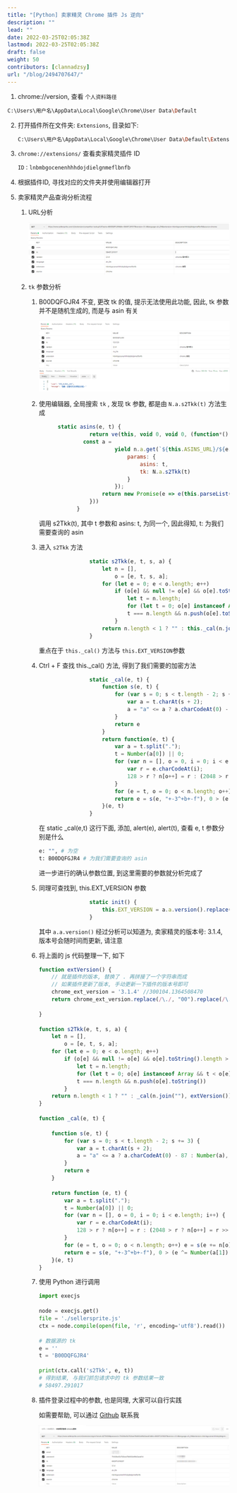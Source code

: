 ```yaml
---
title: "[Python] 卖家精灵 Chrome 插件 Js 逆向"
description: ""
lead: ""
date: 2022-03-25T02:05:38Z
lastmod: 2022-03-25T02:05:38Z
draft: false
weight: 50
contributors: [clannadzsy]
url: "/blog/2494707647/"
---
```

1.  chrome://version, 查看 `个人资料路径`

   ```bash
   C:\Users\用户名\AppData\Local\Google\Chrome\User Data\Default
   ```

2. 打开插件所在文件夹: `Extensions`, 目录如下:

   ```bash
   C:\Users\用户名\AppData\Local\Google\Chrome\User Data\Default\Extensions
   ```

3. `chrome://extensions/` 查看卖家精灵插件 ID

   ```bash
   ID：lnbmbgocenenhhhdojdielgnmeflbnfb
   ```

4. 根据插件ID, 寻找对应的文件夹并使用编辑器打开

5. 卖家精灵产品查询分析流程

   1. URL分析

      ![image-20220325102753803](image-20220325102753803.png)

   2. `tk` 参数分析

      1. B00DQFGJR4 不变, 更改 tk 的值, 提示无法使用此功能, 因此, tk 参数并不是随机生成的, 而是与 asin 有关

         ![image-20220325103055076](image-20220325103055076.png)

      2. 使用编辑器, 全局搜索 `tk` ,  发现 tk 参数, 都是由 `N.a.s2Tkk(t)` 方法生成

         ```js
               static asins(e, t) {
                         return ve(this, void 0, void 0, (function*() {
                       const a =
                                 yield n.a.get(`${this.ASINS_URL}/${e.code}`, {
                                     params: {
                                         asins: t,
                                         tk: N.a.s2Tkk(t)
                                     }
                                 });
                             return new Promise(e => e(this.parseList(a)))
                         }))
                     }
         ```
      
         调用 s2Tkk(t), 其中 t 参数和 asins: t, 为同一个, 因此得知, t: 为我们需要查询的 asin
      
      3. 进入 `s2Tkk` 方法
      
         ```js
                         static s2Tkk(e, t, s, a) {
                             let n = [],
                                 o = [e, t, s, a];
                             for (let e = 0; e < o.length; e++)
                                 if (o[e] && null != o[e] && o[e].toString().length > 0) {
                                     let t = n.length;
                                     for (let t = 0; o[e] instanceof Array && t < o[e].length; t++) n.push(o[e][t]);
                                     t === n.length && n.push(o[e].toString())
                                 }
                             return n.length < 1 ? "" : this._cal(n.join(""), this.EXT_VERSION)
                         }
         ```
      
         
      
         重点在于 `this._cal()` 方法与 `this.EXT_VERSION`参数
      
      4. Ctrl + F 查找 this._cal() 方法, 得到了我们需要的加密方法
      
         ```js
                         static _cal(e, t) {
                             function s(e, t) {
                                 for (var s = 0; s < t.length - 2; s += 3) {
                                     var a = t.charAt(s + 2);
                                     a = "a" <= a ? a.charCodeAt(0) - 87 : Number(a), a = "+" == t.charAt(s + 1) ? e >>> a : e << a, e = "+" == t.charAt(s) ? e + a & 4294967295 : e ^ a
                                 }
                                 return e
                             }
                             return function(e, t) {
                                 var a = t.split(".");
                                 t = Number(a[0]) || 0;
                                 for (var n = [], o = 0, i = 0; i < e.length; i++) {
                                     var r = e.charCodeAt(i);
                                     128 > r ? n[o++] = r : (2048 > r ? n[o++] = r >> 6 | 192 : (55296 == (64512 & r) && i + 1 < e.length && 56320 == (64512 & e.charCodeAt(i + 1)) ? (r = 65536 + ((1023 & r) << 10) + (1023 & e.charCodeAt(++i)), n[o++] = r >> 18 | 240, n[o++] = r >> 12 & 63 | 128) : n[o++] = r >> 12 | 224, n[o++] = r >> 6 & 63 | 128), n[o++] = 63 & r | 128)
                                 }
                                 for (e = t, o = 0; o < n.length; o++) e = s(e += n[o], "+-a^+6");
                                 return e = s(e, "+-3^+b+-f"), 0 > (e ^= Number(a[1]) || 0) && (e = 2147483648 + (2147483647 & e)), (a = e % 1e6).toString() + "." + (a ^ t)
                             }(e, t)
                         }
         ```
      
         在 static _cal(e,t) 这行下面, 添加, alert(e), alert(t), 查看 e, t 参数分别是什么
      
         ```bash
         e: "", # 为空
         t: B00DQFGJR4 # 为我们需要查询的 asin
         ```
      
         进一步进行的确认参数位置, 到这里需要的参数就分析完成了
      
         
      
      5. 同理可查找到, this.EXT_VERSION 参数
      
         ```js
                         static init() {
                             this.EXT_VERSION = a.a.version().replace(/\./, "00").replace(/\./g, "0") + ".1364508470"
                         }
         ```
      
         其中 `a.a.version()` 经过分析可以知道为, 卖家精灵的版本号: 3.1.4, 版本号会随时间而更新, 请注意
      
      6. 将上面的 js 代码整理一下, 如下
      
         ```js
         function extVersion() {
             // 就是插件的版本, 替换了 . 再拼接了一个字符串而成
             // 如果插件更新了版本, 手动更新一下插件的版本号即可
             chrome_ext_version = '3.1.4' //300104.1364508470
             return chrome_ext_version.replace(/\./, "00").replace(/\./g, "0") + ".1364508470"
         
         }
         
         function s2Tkk(e, t, s, a) {
             let n = [],
                 o = [e, t, s, a];
             for (let e = 0; e < o.length; e++)
                 if (o[e] && null != o[e] && o[e].toString().length > 0) {
                     let t = n.length;
                     for (let t = 0; o[e] instanceof Array && t < o[e].length; t++) n.push(o[e][t]);
                     t === n.length && n.push(o[e].toString())
                 }
             return n.length < 1 ? "" : _cal(n.join(""), extVersion())
         }
         
         function _cal(e, t) {
         
             function s(e, t) {
                 for (var s = 0; s < t.length - 2; s += 3) {
                     var a = t.charAt(s + 2);
                     a = "a" <= a ? a.charCodeAt(0) - 87 : Number(a), a = "+" == t.charAt(s + 1) ? e >>> a : e << a, e = "+" == t.charAt(s) ? e + a & 4294967295 : e ^ a
                 }
                 return e
             }
         
             return function (e, t) {
                 var a = t.split(".");
                 t = Number(a[0]) || 0;
                 for (var n = [], o = 0, i = 0; i < e.length; i++) {
                     var r = e.charCodeAt(i);
                     128 > r ? n[o++] = r : (2048 > r ? n[o++] = r >> 6 | 192 : (55296 == (64512 & r) && i + 1 < e.length && 56320 == (64512 & e.charCodeAt(i + 1)) ? (r = 65536 + ((1023 & r) << 10) + (1023 & e.charCodeAt(++i)), n[o++] = r >> 18 | 240, n[o++] = r >> 12 & 63 | 128) : n[o++] = r >> 12 | 224, n[o++] = r >> 6 & 63 | 128), n[o++] = 63 & r | 128)
                 }
                 for (e = t, o = 0; o < n.length; o++) e = s(e += n[o], "+-a^+6");
                 return e = s(e, "+-3^+b+-f"), 0 > (e ^= Number(a[1]) || 0) && (e = 2147483648 + (2147483647 & e)), (a = e % 1e6).toString() + "." + (a ^ t)
             }(e, t)
         }
         ```
      
      7. 使用 Python 进行调用
      
         ```python
         import execjs
         
         node = execjs.get()
         file = './sellersprite.js'
         ctx = node.compile(open(file, 'r', encoding='utf8').read())
         
         # 数据源的 tk
         e = ''
         t = 'B00DQFGJR4'
         
         print(ctx.call('s2Tkk', e, t)) 
         # 得到结果, 与我们抓包请求中的 tk 参数结果一致
         # 58497.291017
         ```
      
      8. 插件登录过程中的参数, 也是同理, 大家可以自行实践
      
         如需要帮助, 可以通过 [Github](https://github.com/CLannadZSY) 联系我
      
         ![image-20220325110037709](image-20220325110037709.png)


